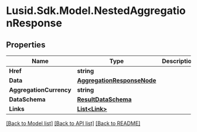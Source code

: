 # Lusid.Sdk.Model.NestedAggregationResponse
## Properties

Name | Type | Description | Notes
------------ | ------------- | ------------- | -------------
**Href** | **string** |  | [optional] 
**Data** | [**AggregationResponseNode**](AggregationResponseNode.md) |  | [optional] 
**AggregationCurrency** | **string** |  | [optional] 
**DataSchema** | [**ResultDataSchema**](ResultDataSchema.md) |  | [optional] 
**Links** | [**List&lt;Link&gt;**](Link.md) |  | [optional] 

[[Back to Model list]](../README.md#documentation-for-models) [[Back to API list]](../README.md#documentation-for-api-endpoints) [[Back to README]](../README.md)


